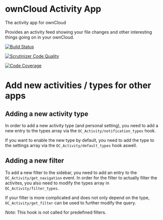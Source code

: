 # ownCloud Activity App

The activity app for ownCloud

Provides an activity feed showing your file changes and other interesting things
going on in your ownCloud.

[![Build Status](https://travis-ci.org/owncloud/activity.svg?branch=master)](https://travis-ci.org/owncloud/activity)

[![Scrutinizer Code Quality](https://scrutinizer-ci.com/g/owncloud/activity/badges/quality-score.png?b=master)](https://scrutinizer-ci.com/g/owncloud/activity/?branch=master)

[![Code Coverage](https://scrutinizer-ci.com/g/owncloud/activity/badges/coverage.png?b=master)](https://scrutinizer-ci.com/g/owncloud/activity/?branch=master)

# Add new activities / types for other apps

## Adding a new activity type

In order to add a new activity type (and personal setting), you need to add
a new entry to the types array via the `OC_Activity/notification_types` hook.

If you want to enable the new type by default, you need to add the type to the
settings array via the `OC_Activity/default_types` hook aswell.

## Adding a new filter

To add a new filter to the sidebar, you need to add an entry to the
`OC_Activity/get_navigation` event. In order for the filter to actually filter
the activites, you also need to modify the types array in `OC_Activity/filter_types`.

If your filter is more complicated and does not only depend on the type,
`OC_Activity/get_filter` can be used to further modify the query.

*Note:* This hook is not called for predefined filters.

